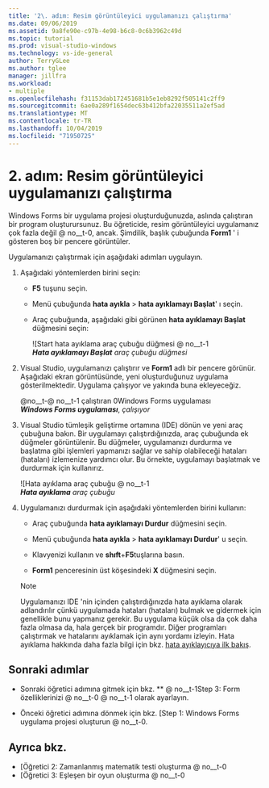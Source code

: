 ```yaml
---
title: '2\. adım: Resim görüntüleyici uygulamanızı çalıştırma'
ms.date: 09/06/2019
ms.assetid: 9a8fe90e-c97b-4e98-b6c8-0c6b3962c49d
ms.topic: tutorial
ms.prod: visual-studio-windows
ms.technology: vs-ide-general
author: TerryGLee
ms.author: tglee
manager: jillfra
ms.workload:
- multiple
ms.openlocfilehash: f31153dab172451681b5e1eb8292f505141c2ff9
ms.sourcegitcommit: 6ae0a289f1654dec63b412bfa22035511a2ef5ad
ms.translationtype: MT
ms.contentlocale: tr-TR
ms.lasthandoff: 10/04/2019
ms.locfileid: "71950725"
---
```

# <a name="step-2-run-your-picture-viewer-app"></a>2\. adım: Resim görüntüleyici uygulamanızı çalıştırma

Windows Forms bir uygulama projesi oluşturduğunuzda, aslında çalıştıran bir program oluşturursunuz. Bu öğreticide, resim görüntüleyici uygulamanız çok fazla değil @ no__t-0, ancak. Şimdilik, başlık çubuğunda **Form1** ' i gösteren boş bir pencere görüntüler.

Uygulamanızı çalıştırmak için aşağıdaki adımları uygulayın. 

1. Aşağıdaki yöntemlerden birini seçin:

    - **F5** tuşunu seçin.

    - Menü çubuğunda **hata ayıkla** > **hata ayıklamayı Başlat**' ı seçin.

    - Araç çubuğunda, aşağıdaki gibi görünen **hata ayıklamayı Başlat** düğmesini seçin:

      ![Start hata ayıklama araç çubuğu düğmesi @ no__t-1<br>
      ***Hata ayıklamayı Başlat*** *araç çubuğu düğmesi*

1. Visual Studio, uygulamanızı çalıştırır ve **Form1** adlı bir pencere görünür. Aşağıdaki ekran görüntüsünde, yeni oluşturduğunuz uygulama gösterilmektedir. Uygulama çalışıyor ve yakında buna ekleyeceğiz.

     @no__t-@ no__t-1 çalıştıran 0Windows Forms uygulaması<br>
***Windows Forms uygulaması***, *çalışıyor*

1. Visual Studio tümleşik geliştirme ortamına (IDE) dönün ve yeni araç çubuğuna bakın. Bir uygulamayı çalıştırdığınızda, araç çubuğunda ek düğmeler görüntülenir. Bu düğmeler, uygulamanızı durdurma ve başlatma gibi işlemleri yapmanızı sağlar ve sahip olabileceği hataları (hataları) izlemenize yardımcı olur. Bu örnekte, uygulamayı başlatmak ve durdurmak için kullanırız.

     ![Hata ayıklama araç çubuğu @ no__t-1<br>
***Hata ayıklama*** *araç çubuğu*

1. Uygulamanızı durdurmak için aşağıdaki yöntemlerden birini kullanın:

    - Araç çubuğunda **hata ayıklamayı Durdur** düğmesini seçin.

    - Menü çubuğunda **hata ayıkla** > **hata ayıklamayı Durdur**' u seçin.

    - Klavyenizi kullanın ve **shıft**+**F5**tuşlarına basın.

    - **Form1** penceresinin üst köşesindeki **X** düğmesini seçin.

    > [!NOTE]
    > Uygulamanızı IDE 'nin içinden çalıştırdığınızda hata ayıklama olarak adlandırılır çünkü uygulamada hataları (hataları) bulmak ve gidermek için genellikle bunu yapmanız gerekir. Bu uygulama küçük olsa da çok daha fazla olmasa da, hala gerçek bir programdır. Diğer programları çalıştırmak ve hatalarını ayıklamak için aynı yordamı izleyin. Hata ayıklama hakkında daha fazla bilgi için bkz. [hata ayıklayıcıya ilk bakış](../debugger/debugger-feature-tour.md).

## <a name="next-steps"></a>Sonraki adımlar

* Sonraki öğretici adımına gitmek için bkz. ** @ no__t-1Step 3: Form özelliklerinizi @ no__t-0 @ no__t-1 olarak ayarlayın.

* Önceki öğretici adımına dönmek için bkz. [Step 1: Windows Forms uygulama projesi oluşturun @ no__t-0.

## <a name="see-also"></a>Ayrıca bkz.

* [Öğretici 2: Zamanlanmış matematik testi oluşturma @ no__t-0
* [Öğretici 3: Eşleşen bir oyun oluşturma @ no__t-0
